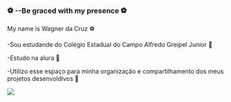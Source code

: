 ### ⚽ --Be graced with my presence ⚽

My name is Wagner da Cruz ⚽

-Sou estudande do Colégio Estadual do Campo Alfredo Greipel Junior 🥇

-Estudo na alura 🥈

-Utilizo esse espaço para minha organização e compartilhamento dos meus projetos desenvoldivos 🥉

![](https://media.tenor.com/e1WoIm5UhjkAAAAC/cristiano-ronaldo.gif)
